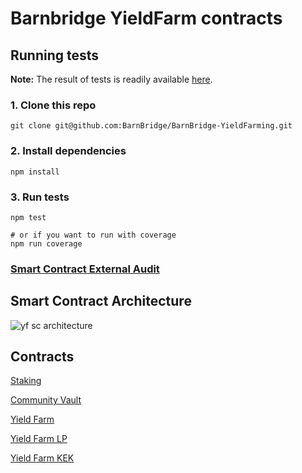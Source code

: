 # Barnbridge YieldFarm contracts

## Running tests
**Note:** The result of tests is readily available [here](./test-results.md).

### 1. Clone this repo
```shell
git clone git@github.com:BarnBridge/BarnBridge-YieldFarming.git
```

### 2. Install dependencies
```shell
npm install
```

### 3. Run tests
```shell
npm test

# or if you want to run with coverage
npm run coverage
```

### [Smart Contract External Audit](https://github.com/BarnBridge/BarnBridge-YieldFarming/blob/master/BarnBridge-Yield-Farming-and-Incentivization-AUDIT.pdf)

## Smart Contract Architecture
![yf sc architecture](https://gblobscdn.gitbook.com/assets%2F-MIu3rMElIO-jG68zdaV%2F-MXHutr14sDo0hYi6gg3%2F-MXHwLeh-A73UmkmjGJX%2Ftokens%20staking.png?alt=media&token=20ef1aba-783c-4f86-93a6-f74cf3cca1da)

## Contracts

 [Staking](https://etherscan.io/address/0xb0fa2beee3cf36a7ac7e99b885b48538ab364853#tokentxns)

 [Community Vault](https://etherscan.io/address/0xA3C299eEE1998F45c20010276684921EBE6423D9)

 [Yield Farm](https://etherscan.io/address/0xB3F7abF8FA1Df0fF61C5AC38d35e20490419f4bb#code)

 [Yield Farm LP](https://etherscan.io/address/0xC25c37c387C5C909a94055F4f16184ca325D3a76#code)

 [Yield Farm KEK](https://etherscan.io/address/0x3FdFb07472ea4771E1aD66FD3b87b265Cd4ec112#code)
